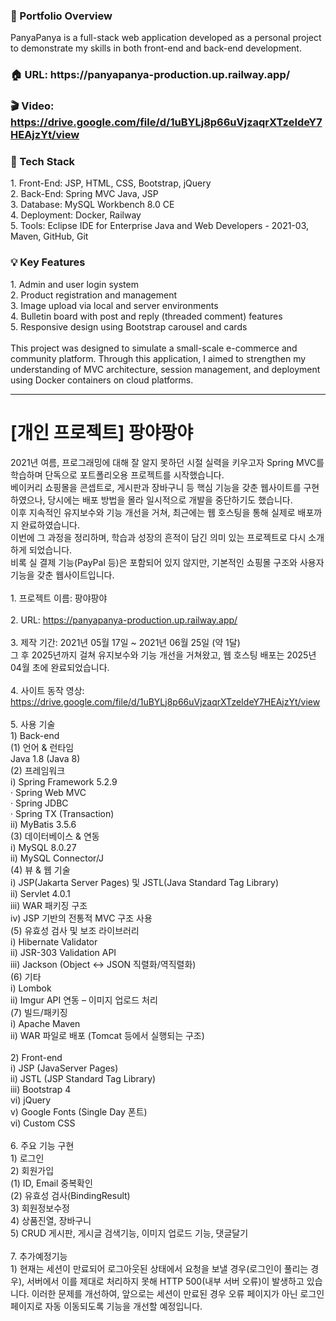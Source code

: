 <h3>📝 Portfolio Overview</h3>
PanyaPanya is a full-stack web application developed as a personal project to demonstrate my skills in both front-end and back-end development.
<h3>🏠 URL: https://panyapanya-production.up.railway.app/</h3>
<h3>🎬 Video: <a href="https://drive.google.com/file/d/1uBYLj8p66uVjzaqrXTzeIdeY7HEAjzYt/view" target='_blank'>https://drive.google.com/file/d/1uBYLj8p66uVjzaqrXTzeIdeY7HEAjzYt/view</a><br></h3>
<h3>🔧 Tech Stack</h3>
1. Front-End: JSP, HTML, CSS, Bootstrap, jQuery<br>
2. Back-End: Spring MVC Java, JSP<br>
3. Database: MySQL Workbench 8.0 CE<br>
4. Deployment: Docker, Railway<br>
5. Tools: Eclipse IDE for Enterprise Java and Web Developers - 2021-03, Maven, GitHub, Git
<h3>💡 Key Features</h3>
1. Admin and user login system<br>
2. Product registration and management<br>
3. Image upload via local and server environments<br>
4. Bulletin board with post and reply (threaded comment) features<br>
5. Responsive design using Bootstrap carousel and cards<br><br>
This project was designed to simulate a small-scale e-commerce and community platform. Through this application, I aimed to strengthen my understanding of MVC architecture, session management, and deployment using Docker containers on cloud platforms.
<hr/>
<h1>[개인 프로젝트] 팡야팡야 </h1>
2021년 여름, 프로그래밍에 대해 잘 알지 못하던 시절 실력을 키우고자 Spring MVC를 학습하며 단독으로 포트폴리오용 프로젝트를 시작했습니다.<br>
베이커리 쇼핑몰을 콘셉트로, 게시판과 장바구니 등 핵심 기능을 갖춘 웹사이트를 구현하였으나, 당시에는 배포 방법을 몰라 일시적으로 개발을 중단하기도 했습니다.<br>
이후 지속적인 유지보수와 기능 개선을 거쳐, 최근에는 웹 호스팅을 통해 실제로 배포까지 완료하였습니다.<br>
이번에 그 과정을 정리하며, 학습과 성장의 흔적이 담긴 의미 있는 프로젝트로 다시 소개하게 되었습니다.<br>
비록 실 결제 기능(PayPal 등)은 포함되어 있지 않지만, 기본적인 쇼핑몰 구조와 사용자 기능을 갖춘 웹사이트입니다.<br><br>
1. 프로젝트 이름: 팡야팡야<br><br>
2. URL: <a href="https://panyapanya-production.up.railway.app/">https://panyapanya-production.up.railway.app/</a><br><br>
3. 제작 기간: 2021년 05월 17일 ~ 2021년 06월 25일 (약 1달)<br>
  그 후 2025년까지 걸쳐 유지보수와 기능 개선을 거쳐왔고, 웹 호스팅 배포는 2025년 04월 초에 완료되었습니다. <br><br>
4. 사이트 동작 영상: <a href="https://drive.google.com/file/d/1uBYLj8p66uVjzaqrXTzeIdeY7HEAjzYt/view" target='_blank'>https://drive.google.com/file/d/1uBYLj8p66uVjzaqrXTzeIdeY7HEAjzYt/view</a><br><br>
5. 사용 기술<br>
1) Back-end<br>
(1) 언어 & 런타임<br>
Java 1.8 (Java 8)<br>
(2) 프레임워크<br>
i) Spring Framework 5.2.9<br>
· Spring Web MVC<br>
· Spring JDBC<br>
· Spring TX (Transaction)<br>
ii) MyBatis 3.5.6<br>
(3) 데이터베이스 & 연동 <br>
i) MySQL 8.0.27<br>
ii) MySQL Connector/J<br>
(4) 뷰 & 웹 기술<br>
i) JSP(Jakarta Server Pages) 및 JSTL(Java Standard Tag Library)<br>
ii) Servlet 4.0.1<br>
iii) WAR 패키징 구조<br>
iv) JSP 기반의 전통적 MVC 구조 사용<br>
(5) 유효성 검사 및 보조 라이브러리<br>
i) Hibernate Validator<br>
ii) JSR-303 Validation API<br>
iii) Jackson (Object ↔ JSON 직렬화/역직렬화)<br>
(6) 기타<br>
i) Lombok<br>
ii) Imgur API 연동 – 이미지 업로드 처리<br>
(7) 빌드/패키징<br>
i) Apache Maven<br>
ii) WAR 파일로 배포 (Tomcat 등에서 실행되는 구조)<br><br>2) Front-end<br>
i) JSP (JavaServer Pages)<br>
ii) JSTL (JSP Standard Tag Library)<br>
iii) Bootstrap 4<br>
vi) jQuery<br>
v) Google Fonts (Single Day 폰트)<br>
vi) Custom CSS<br><br>
6. 주요 기능 구현<br>1) 로그인<br>2) 회원가입<br>
(1) ID, Email 중복확인<br>
(2) 유효성 검사(BindingResult)<br>3) 회원정보수정<br>4) 상품진열, 장바구니<br>5) CRUD 게시판, 게시글 검색기능, 이미지 업로드 기능, 댓글달기<br><br>
7. 추가예정기능<br>1) 현재는 세션이 만료되어 로그아웃된 상태에서 요청을 보낼 경우(로그인이 풀리는 경우), 서버에서 이를 제대로 처리하지 못해 HTTP 500(내부 서버 오류)이 발생하고 있습니다.
이러한 문제를 개선하여, 앞으로는 세션이 만료된 경우 오류 페이지가 아닌 로그인 페이지로 자동 이동되도록 기능을 개선할 예정입니다.
